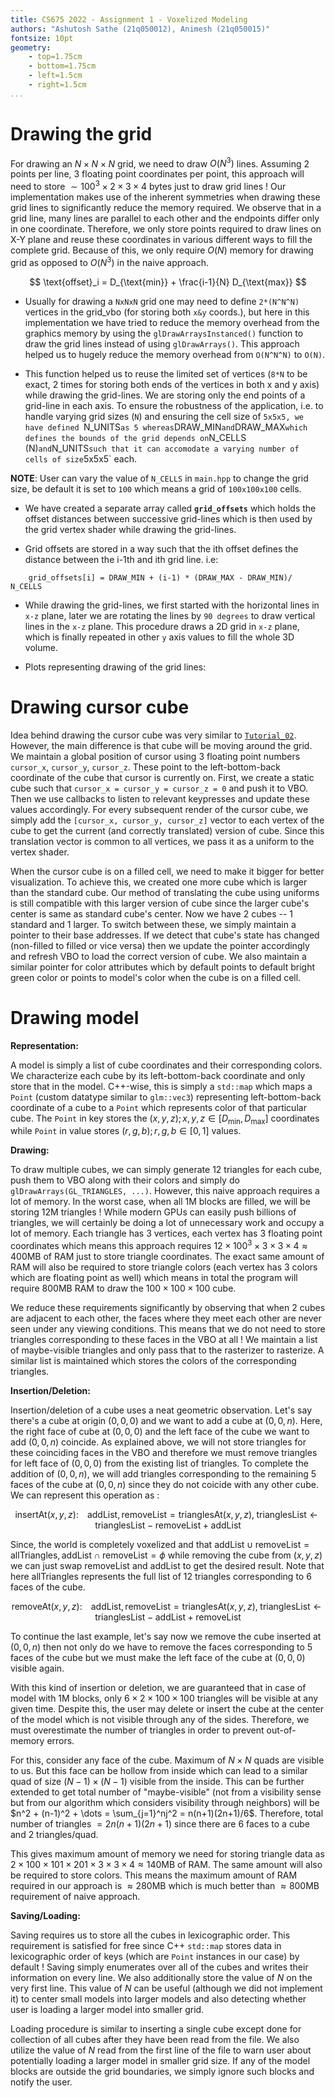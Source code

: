 ```yaml
---
title: CS675 2022 - Assignment 1 - Voxelized Modeling
authors: "Ashutosh Sathe (21q050012), Animesh (21q050015)"
fontsize: 10pt
geometry: 
    - top=1.75cm
    - bottom=1.75cm
    - left=1.5cm
    - right=1.5cm
...
```


# Drawing the grid

For drawing an $N \times N \times N$ grid, we need to draw $O(N^3)$ lines. Assuming 2 points per line, 3 floating point coordinates per point, this approach will need to store $\sim 100^3 \times 2 \times 3 \times 4$ bytes just to draw grid lines ! Our implementation makes use of the inherent symmetries when drawing these grid lines to significantly reduce the memory required. We observe that in a grid line, many lines are parallel to each other and the endpoints differ only in one coordinate. Therefore, we only store points required to draw lines on X-Y plane and reuse these coordinates in various different ways to fill the complete grid. Because of this, we only require $O(N)$ memory for drawing grid as opposed to $O(N^3)$ in the naive approach.

$$
\text{offset}_i = D_{\text{min}} + \frac{i-1}{N} D_{\text{max}}
$$

* Usually for drawing a `NxNxN` grid one may need to define `2*(N^N^N)` vertices in the grid_vbo (for storing both `x&y` coords.), but here in this implementation we have tried to reduce the memory overhead from the graphics memory by using the `glDrawArraysInstanced()` function to draw the grid lines instead of using `glDrawArrays()`. This approach helped us to hugely reduce the memory overhead from `O(N^N^N)` to `O(N)`.


* This function helped us to reuse the limited set of vertices (`8*N` to be exact, 2 times for storing both ends of the vertices in both x and y axis) while drawing the grid-lines. We are storing only the end points of a grid-line in each axis. To ensure the robustness of the application, i.e. to handle varying grid sizes (`N`) and ensuring the cell size of `5x5x5, we have defined `N_UNITS` as 5 whereas `DRAW_MIN` and `DRAW_MAX` which defines the bounds of the grid depends on `N_CELLS (N)` and `N_UNITS` such that it can accomodate a varying number of cells of size `5x5x5` each.


**NOTE**: User can vary the value of `N_CELLS` in `main.hpp` to change the grid size, be default it is set to `100` which means a grid of `100x100x100` cells.


* We have created a separate array called **`grid_offsets`** which holds the offset distances between successive grid-lines which is then used by the grid vertex shader while drawing the grid-lines.


* Grid offsets are stored in a way such that the ith offset defines the distance between the i-1th and ith grid line. i.e:

```
	grid_offsets[i] = DRAW_MIN + (i-1) * (DRAW_MAX - DRAW_MIN)/ N_CELLS
```
* While drawing the grid-lines, we first started with the horizontal lines in `x-z` plane, later we are rotating the lines by `90 degrees` to draw vertical lines in the `x-z` plane. This procedure draws a 2D grid in `x-z` plane, which is finally repeated in other `y` axis values to fill the whole 3D volume.

* Plots representing drawing of the grid lines:


# Drawing cursor cube

Idea behind drawing the cursor cube was very similar to [`Tutorial_02`](https://github.com/paragchaudhuri/cs475-tutorials/tree/master/Tutorial_02). However, the main difference is that cube will be moving around the grid. We maintain a global position of cursor using 3 floating point numbers `cursor_x`, `cursor_y`, `cursor_z`. These point to the left-bottom-back coordinate of the cube that cursor is currently on. First, we create a static cube such that `cursor_x = cursor_y = cursor_z = 0` and push it to VBO. Then we use callbacks to listen to relevant keypresses and update these values accordingly. For every subsequent render of the cursor cube, we simply add the `[cursor_x, cursor_y, cursor_z]` vector to each vertex of the cube to get the current (and correctly translated) version of cube. Since this translation vector is common to all vertices, we pass it as a uniform to the vertex shader.

When the cursor cube is on a filled cell, we need to make it bigger for better visualization. To achieve this, we created one more cube which is larger than the standard cube. Our method of translating the cube using uniforms is still compatible with this larger version of cube since the larger cube's center is same as standard cube's center. Now we have 2 cubes -- 1 standard and 1 larger. To switch between these, we simply maintain a pointer to their base addresses. If we detect that cube's state has changed (non-filled to filled or vice versa) then we update the pointer accordingly and refresh VBO to load the correct version of cube. We also maintain a similar pointer for color attributes which by default points to default bright green color or points to model's color when the cube is on a filled cell.

# Drawing model

**Representation:** 

A model is simply a list of cube coordinates and their corresponding colors. We characterize each cube by its left-bottom-back coordinate and only store that in the model. C++-wise, this is simply a `std::map` which maps a `Point` (custom datatype similar to `glm::vec3`) representing left-bottom-back coordinate of a cube to a `Point` which represents color of that particular cube. The `Point` in key stores the $(x, y, z); x,y,z \in [D_\text{min}, D_\text{max}]$ coordinates while `Point` in value stores $(r, g, b); r,g,b \in [0, 1]$ values.

**Drawing:** 

To draw multiple cubes, we can simply generate 12 triangles for each cube, push them to VBO along with their colors and simply do `glDrawArrays(GL_TRIANGLES, ...)`. However, this naive approach requires a lot of memory. In the worst case, when all 1M blocks are filled, we will be storing 12M triangles ! While modern GPUs can easily push billions of triangles, we will certainly be doing a lot of unnecessary work and occupy a lot of memory. Each triangle has 3 vertices, each vertex has 3 floating point coordinates which means this approach requires $12 \times 100^3 \times 3 \times 3 \times 4 \approx 400\text{MB}$ of RAM just to store triangle coordinates. The exact same amount of RAM will also be required to store triangle colors (each vertex has 3 colors which are floating point as well) which means in total the program will require 800MB RAM to draw the $100\times 100\times 100$ cube.

We reduce these requirements significantly by observing that when 2 cubes are adjacent to each other, the faces where they meet each other are never seen under any viewing conditions. This means that we do not need to store triangles corresponding to these faces in the VBO at all ! We maintain a list of maybe-visible triangles and only pass that to the rasterizer to rasterize. A similar list is maintained which stores the colors of the corresponding triangles.

**Insertion/Deletion:**

Insertion/deletion of a cube uses a neat geometric observation. Let's say there's a cube at origin $(0, 0, 0)$ and we want to add a cube at $(0, 0, n)$. Here, the right face of cube at $(0, 0, 0)$ and the left face of the cube we want to add $(0, 0, n)$ coincide. As explained above, we will not store triangles for these coinciding faces in the VBO and therefore we must remove triangles for left face of $(0, 0, 0)$ from the existing list of triangles. To complete the addition of $(0, 0, n)$, we will add triangles corresponding to the remaining 5 faces of the cube at $(0, 0, n)$ since they do not coicide with any other cube. We can represent this operation as :

$$
\text{insertAt}(x, y, z):\;\;\;\;\text{addList}, \text{removeList} = \text{trianglesAt}(x, y, z), \;
\text{trianglesList} \leftarrow \text{trianglesList} - \text{removeList} + \text{addList}
$$

Since, the world is completely voxelized and that $\text{addList} \cup \text{removeList} = \text{allTriangles}, \text{addList} \cap \text{removeList} = \phi$ while removing the cube from $(x, y, z)$ we can just swap $\text{removeList}$ and $\text{addList}$ to get the desired result. Note that here $\text{allTriangles}$ represents the full list of 12 triangles corresponding to 6 faces of the cube.

$$
\text{removeAt}(x, y, z):\;\;\;\;\text{addList}, \text{removeList} = \text{trianglesAt}(x, y, z), \;
\text{trianglesList} \leftarrow \text{trianglesList} - \text{addList} + \text{removeList}
$$

To continue the last example, let's say now we remove the cube inserted at $(0, 0, n)$ then not only do we have to remove the faces corresponding to 5 faces of the cube but we must make the left face of the cube at $(0, 0, 0)$ visible again.

With this kind of insertion or deletion, we are guaranteed that in case of model with 1M blocks, only $6 \times 2 \times 100 \times 100$ triangles will be visible at any given time. Despite this, the user may delete or insert the cube at the center of the model which is not visible through any of the sides. Therefore, we must overestimate the number of triangles in order to prevent out-of-memory errors.

For this, consider any face of the cube. Maximum of $N\times N$ quads are visible to us. But this face can be hollow from inside which can lead to a similar quad of size $(N-1)\times(N-1)$ visible from the inside. This can be further extended to get total number of "maybe-visible" (not from a visibility sense but from our algorithm which considers visibility through neighbors) will be $n^2 + (n-1)^2 + \dots = \sum_{j=1}^nj^2 = n(n+1)(2n+1)/6$. Therefore, total number of triangles $=2n(n+1)(2n+1)$ since there are 6 faces to a cube and 2 triangles/quad. 

This gives maximum amount of memory we need for storing triangle data as $2\times 100\times 101\times 201\times 3\times 3\times 4 \approx 140\text{MB}$ of RAM. The same amount will also be required to store colors. This means the maximum amount of RAM required in our approach is $\approx 280\text{MB}$ which is much better than $\approx 800\text{MB}$ requirement of naive approach.

**Saving/Loading:**

Saving requires us to store all the cubes in lexicographic order. This requirement is satisfied for free since C++ `std::map` stores data in lexicographic order of keys (which are `Point` instances in our case) by default ! Saving simply enumerates over all of the cubes and writes their information on every line. We also additionally store the value of $N$ on the very first line. This value of $N$ can be useful (although we did not implement it) to center small models into larger models and also detecting whether user is loading a larger model into smaller grid.

Loading procedure is similar to inserting a single cube except done for collection of all cubes after they have been read from the file. We also utilize the value of $N$ read from the first line of the file to warn user about potentially loading a larger model in smaller grid size. If any of the model blocks are outside the grid boundaries, we simply ignore such blocks and notify the user.
